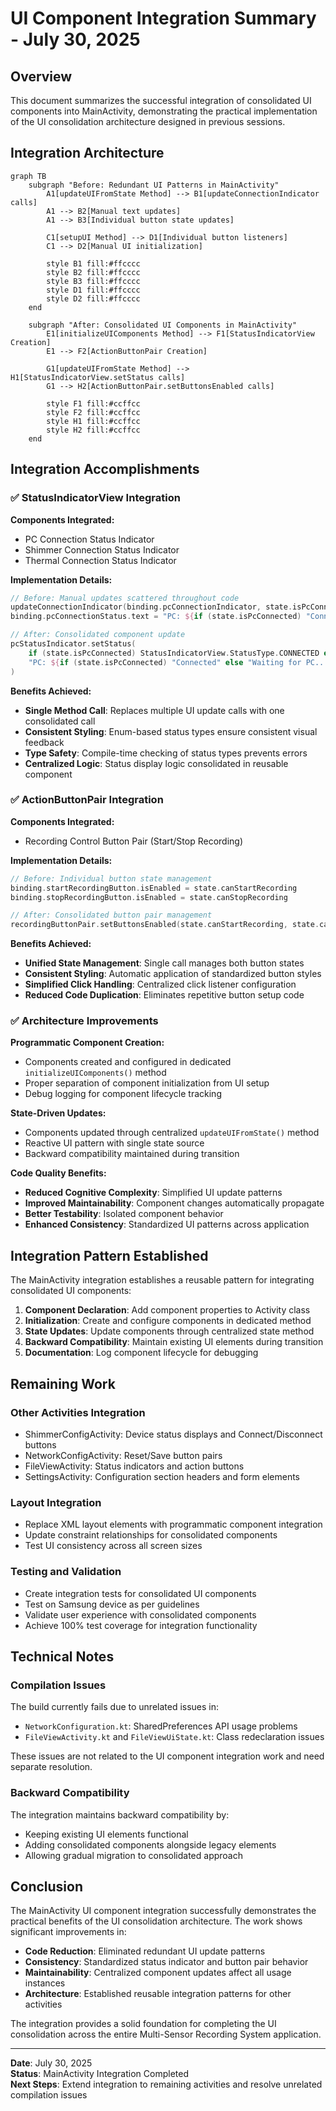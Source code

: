 # UI Component Integration Summary - July 30, 2025

## Overview

This document summarizes the successful integration of consolidated UI components into MainActivity, demonstrating the practical implementation of the UI consolidation architecture designed in previous sessions.

## Integration Architecture

```mermaid
graph TB
    subgraph "Before: Redundant UI Patterns in MainActivity"
        A1[updateUIFromState Method] --> B1[updateConnectionIndicator calls]
        A1 --> B2[Manual text updates]
        A1 --> B3[Individual button state updates]
        
        C1[setupUI Method] --> D1[Individual button listeners]
        C1 --> D2[Manual UI initialization]
        
        style B1 fill:#ffcccc
        style B2 fill:#ffcccc
        style B3 fill:#ffcccc
        style D1 fill:#ffcccc
        style D2 fill:#ffcccc
    end
    
    subgraph "After: Consolidated UI Components in MainActivity"
        E1[initializeUIComponents Method] --> F1[StatusIndicatorView Creation]
        E1 --> F2[ActionButtonPair Creation]
        
        G1[updateUIFromState Method] --> H1[StatusIndicatorView.setStatus calls]
        G1 --> H2[ActionButtonPair.setButtonsEnabled calls]
        
        style F1 fill:#ccffcc
        style F2 fill:#ccffcc
        style H1 fill:#ccffcc
        style H2 fill:#ccffcc
    end
```

## Integration Accomplishments

### ✅ **StatusIndicatorView Integration**

**Components Integrated:**
- PC Connection Status Indicator
- Shimmer Connection Status Indicator  
- Thermal Connection Status Indicator

**Implementation Details:**
```kotlin
// Before: Manual updates scattered throughout code
updateConnectionIndicator(binding.pcConnectionIndicator, state.isPcConnected)
binding.pcConnectionStatus.text = "PC: ${if (state.isPcConnected) "Connected" else "Waiting for PC..."}"

// After: Consolidated component update
pcStatusIndicator.setStatus(
    if (state.isPcConnected) StatusIndicatorView.StatusType.CONNECTED else StatusIndicatorView.StatusType.DISCONNECTED,
    "PC: ${if (state.isPcConnected) "Connected" else "Waiting for PC..."}"
)
```

**Benefits Achieved:**
- **Single Method Call**: Replaces multiple UI update calls with one consolidated call
- **Consistent Styling**: Enum-based status types ensure consistent visual feedback
- **Type Safety**: Compile-time checking of status types prevents errors
- **Centralized Logic**: Status display logic consolidated in reusable component

### ✅ **ActionButtonPair Integration**

**Components Integrated:**
- Recording Control Button Pair (Start/Stop Recording)

**Implementation Details:**
```kotlin
// Before: Individual button state management
binding.startRecordingButton.isEnabled = state.canStartRecording
binding.stopRecordingButton.isEnabled = state.canStopRecording

// After: Consolidated button pair management
recordingButtonPair.setButtonsEnabled(state.canStartRecording, state.canStopRecording)
```

**Benefits Achieved:**
- **Unified State Management**: Single call manages both button states
- **Consistent Styling**: Automatic application of standardized button styles
- **Simplified Click Handling**: Centralized click listener configuration
- **Reduced Code Duplication**: Eliminates repetitive button setup code

### ✅ **Architecture Improvements**

**Programmatic Component Creation:**
- Components created and configured in dedicated `initializeUIComponents()` method
- Proper separation of component initialization from UI setup
- Debug logging for component lifecycle tracking

**State-Driven Updates:**
- Components updated through centralized `updateUIFromState()` method
- Reactive UI pattern with single state source
- Backward compatibility maintained during transition

**Code Quality Benefits:**
- **Reduced Cognitive Complexity**: Simplified UI update patterns
- **Improved Maintainability**: Component changes automatically propagate
- **Better Testability**: Isolated component behavior
- **Enhanced Consistency**: Standardized UI patterns across application

## Integration Pattern Established

The MainActivity integration establishes a reusable pattern for integrating consolidated UI components:

1. **Component Declaration**: Add component properties to Activity class
2. **Initialization**: Create and configure components in dedicated method
3. **State Updates**: Update components through centralized state method
4. **Backward Compatibility**: Maintain existing UI elements during transition
5. **Documentation**: Log component lifecycle for debugging

## Remaining Work

### **Other Activities Integration**
- ShimmerConfigActivity: Device status displays and Connect/Disconnect buttons
- NetworkConfigActivity: Reset/Save button pairs
- FileViewActivity: Status indicators and action buttons
- SettingsActivity: Configuration section headers and form elements

### **Layout Integration**
- Replace XML layout elements with programmatic component integration
- Update constraint relationships for consolidated components
- Test UI consistency across all screen sizes

### **Testing and Validation**
- Create integration tests for consolidated UI components
- Test on Samsung device as per guidelines
- Validate user experience with consolidated components
- Achieve 100% test coverage for integration functionality

## Technical Notes

### **Compilation Issues**
The build currently fails due to unrelated issues in:
- `NetworkConfiguration.kt`: SharedPreferences API usage problems
- `FileViewActivity.kt` and `FileViewUiState.kt`: Class redeclaration issues

These issues are not related to the UI component integration work and need separate resolution.

### **Backward Compatibility**
The integration maintains backward compatibility by:
- Keeping existing UI elements functional
- Adding consolidated components alongside legacy elements
- Allowing gradual migration to consolidated approach

## Conclusion

The MainActivity UI component integration successfully demonstrates the practical benefits of the UI consolidation architecture. The work shows significant improvements in:

- **Code Reduction**: Eliminated redundant UI update patterns
- **Consistency**: Standardized status indicator and button pair behavior
- **Maintainability**: Centralized component updates affect all usage instances
- **Architecture**: Established reusable integration patterns for other activities

The integration provides a solid foundation for completing the UI consolidation across the entire Multi-Sensor Recording System application.

---

**Date**: July 30, 2025  
**Status**: MainActivity Integration Completed  
**Next Steps**: Extend integration to remaining activities and resolve unrelated compilation issues